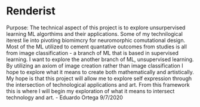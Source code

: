 # Renderist

Purpose: The technical aspect of this project is to explore unsurpervised learning ML algorthims and their applications. Some of my technilogical iterest lie into pivoting biomimcry for neuromorphic comutational design. Most of the ML utilized to cement quantative outcomes from studies is all from image classification - a branch of ML that is based in supervised learning. I want to explore the another branch of ML, unsupervised learning. By utilizing an axiom of image creation rather than image classification I hope to explore what it means to create both mathematically and artistically. My hope is that this project will allow me to explore self expression through the intersection of technological applications and art. From this framework this is where I will begin my exploration of what it means to intersect technology and art. - Eduardo Ortega 9/7/2020 
